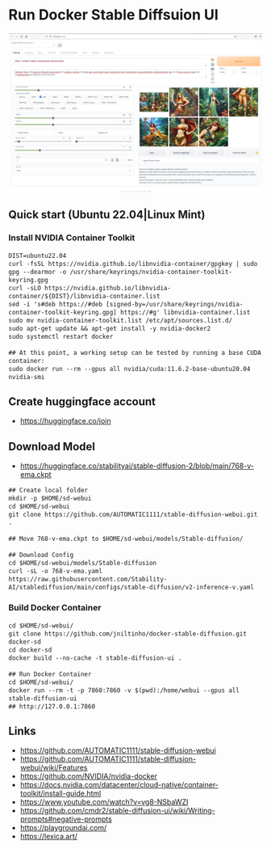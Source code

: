 # Run Docker Stable Diffsuion UI

![image](photo_sd-webui.png)


## Quick start (Ubuntu 22.04|Linux Mint)

### Install NVIDIA Container Toolkit
```
DIST=ubuntu22.04
curl -fsSL https://nvidia.github.io/libnvidia-container/gpgkey | sudo gpg --dearmor -o /usr/share/keyrings/nvidia-container-toolkit-keyring.gpg
curl -sLO https://nvidia.github.io/libnvidia-container/${DIST}/libnvidia-container.list
sed -i 's#deb https://#deb [signed-by=/usr/share/keyrings/nvidia-container-toolkit-keyring.gpg] https://#g' libnvidia-container.list
sudo mv nvidia-container-toolkit.list /etc/apt/sources.list.d/
sudo apt-get update && apt-get install -y nvidia-docker2
sudo systemctl restart docker

## At this point, a working setup can be tested by running a base CUDA container:
sudo docker run --rm --gpus all nvidia/cuda:11.6.2-base-ubuntu20.04 nvidia-smi
```

## Create huggingface account
- https://huggingface.co/join

## Download Model
- https://huggingface.co/stabilityai/stable-diffusion-2/blob/main/768-v-ema.ckpt

```
## Create local folder
mkdir -p $HOME/sd-webui
cd $HOME/sd-webui
git clone https://github.com/AUTOMATIC1111/stable-diffusion-webui.git .

## Move 768-v-ema.ckpt to $HOME/sd-webui/models/Stable-diffusion/

## Download Config
cd $HOME/sd-webui/models/Stable-diffusion
curl -sL -o 768-v-ema.yaml https://raw.githubusercontent.com/Stability-AI/stablediffusion/main/configs/stable-diffusion/v2-inference-v.yaml
```

### Build Docker Container
```
cd $HOME/sd-webui/
git clone https://github.com/jniltinho/docker-stable-diffusion.git docker-sd
cd docker-sd
docker build --no-cache -t stable-diffusion-ui .

## Run Docker Container
cd $HOME/sd-webui/
docker run --rm -t -p 7860:7860 -v $(pwd):/home/webui --gpus all stable-diffusion-ui
## http://127.0.0.1:7860
```


## Links
- https://github.com/AUTOMATIC1111/stable-diffusion-webui
- https://github.com/AUTOMATIC1111/stable-diffusion-webui/wiki/Features
- https://github.com/NVIDIA/nvidia-docker
- https://docs.nvidia.com/datacenter/cloud-native/container-toolkit/install-guide.html
- https://www.youtube.com/watch?v=vg8-NSbaWZI
- https://github.com/cmdr2/stable-diffusion-ui/wiki/Writing-prompts#negative-prompts
- https://playgroundai.com/
- https://lexica.art/

